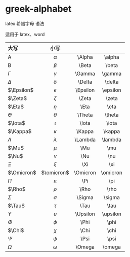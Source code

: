 # greek-alphabet
latex 希腊字母 语法

适用于 latex、word


|大写         | 小写          |          |         |
| :---        |    :----:     | :----:   |  :----: |
| A           | $\alpha$      | \Alpha   | \alpha  |
| B           | $\beta$       | \Beta    | \beta   |
| $\Gamma$    |  $\gamma$     | \Gamma   | \gamma  |
| $\Delta$    |  $\delta$     | \Delta   | \delta  |
| $\Epsilon$  |  $\epsilon$   | \Epsilon | \epsilon|
| $\Zeta$     |  $\zeta$      | \Zeta    | \zeta   |
| $\Eta$      |  $\eta$       | \Eta     | \eta    |
| $\Theta$    |  $\theta$     | \Theta   | \theta  |
| $\Iota$     |  $\iota$      | \Iota    | \iota   |
| $\Kappa$    |  $\kappa$     | \Kappa   | \kappa  |
| $\Lambda$   |  $\lambda$    | \Lambda  | \lambda |
| $\Mu$       |  $\mu$        | \Mu      | \mu     |
| $\Nu$       |  $\nu$        | \Nu      | \nu     |
| $\Xi$       |  $\xi$        | \Xi      | \xi     |
| $\Omicron$  |  $\omicron$   | \Omicron | \omicron|
| $\Pi$       |  $\pi$        | \Pi      | \pi     |
| $\Rho$      |  $\rho$       | \Rho     | \rho    |
| $\Sigma$    |  $\sigma$     | \Sigma   | \sigma  |
| $\Tau$      |  $\tau$       | \Tau     | \tau    |
| $\Upsilon$  |  $\upsilon$   | \Upsilon | \upsilon|
| $\Phi$      |  $\phi$       | \Phi     | \phi    |
| $\Chi$      |  $\chi$       | \Chi     | \chi    |
| $\Psi$      |  $\psi$       | \Psi     | \psi    |
| $\Omega$    |  $\omega$     | \Omega   | \omega  |
